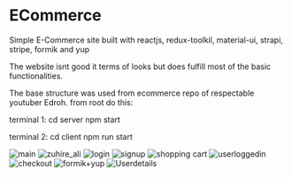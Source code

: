 # ECommerce
Simple E-Commerce site built with reactjs, redux-toolkil, material-ui, strapi, stripe, formik and yup

The website isnt good it terms of looks but does fulfill most of the basic functionalities. 

The base structure was used from ecommerce repo of respectable youtuber Edroh. 
from root do this:

terminal 1:
  cd server
  npm start

terminal 2:
  cd client
  npm run start



![main](https://github.com/Taimoorkn/ECommerce/assets/61422602/851280b9-d0f8-450d-804e-117d8f265007)
![zuhire_ali](https://github.com/Taimoorkn/ECommerce/assets/61422602/de4683df-3ce7-42c4-a5b6-74f82ead38c0)
![login](https://github.com/Taimoorkn/ECommerce/assets/61422602/55d9bfd9-53b4-4cd5-9f49-a3936428ba47)
![signup](https://github.com/Taimoorkn/ECommerce/assets/61422602/a9ee7399-1272-4493-9323-f1ef6f6cd9c9)
![shopping cart](https://github.com/Taimoorkn/ECommerce/assets/61422602/e3b61ec9-ad32-459a-a29d-9b01cb4121cf)
![userloggedin](https://github.com/Taimoorkn/ECommerce/assets/61422602/24a17d0c-4f5f-4b4c-ab07-7a63fd4005cf)
![checkout](https://github.com/Taimoorkn/ECommerce/assets/61422602/f0e99954-2579-4ac2-bb4a-5481e4a33eca)
![formik+yup](https://github.com/Taimoorkn/ECommerce/assets/61422602/47c2ada5-6cbe-4165-879b-d717f98ea208)
![Userdetails](https://github.com/Taimoorkn/ECommerce/assets/61422602/ba042e96-5c58-4e3e-93d8-26ea1ab6f93d)

